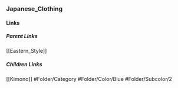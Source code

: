 ### Japanese_Clothing
#### Links
##### Parent Links
[[Eastern_Style]]
##### Children Links
[[Kimono]]
#Folder/Category
#Folder/Color/Blue
#Folder/Subcolor/2
